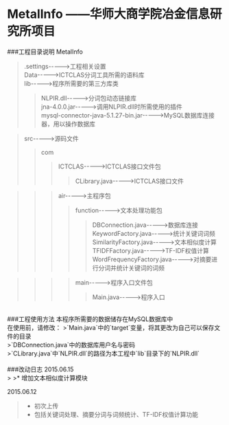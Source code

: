MetalInfo&nbsp;——华师大商学院冶金信息研究所项目
===========
###工程目录说明
MetalInfo
>.settings----->工程相关设置<br />
>Data----->ICTCLAS分词工具所需的语料库<br />
>lib----->程序所需要的第三方库类<br />
>>NLPIR.dll----->分词包动态链接库<br />
>>jna-4.0.0.jar----->调用NLPIR.dll时所需使用的插件<br />
>>mysql-connector-java-5.1.27-bin.jar----->MySQL数据库连接器，用以操作数据库<br />

>src----->源码文件<br />
>>com
>>>ICTCLAS----->ICTCLAS接口文件包<br />
>>>>CLibrary.java----->ICTCLAS接口文件<br />

>>>air----->主程序包<br />
>>>>function----->文本处理功能包<br />
>>>>>DBConnection.java----->数据库连接<br />
>>>>>KeywordFactory.java----->统计关键词词频<br />
>>>>>SimilarityFactory.java----->文本相似度计算<br />
>>>>>TFIDFFactory.java----->TF-IDF权值计算<br />
>>>>>WordFrequencyFactory.java----->对摘要进行分词并统计关键词的词频<br />

>>>>main----->程序入口文件包<br />
>>>>>Main.java----->程序入口<br />

<br />
###工程使用方法
本程序所需要的数据储存在MySQL数据库中<br />
在使用前，请修改：
>`Main.java`中的`target`变量，将其更改为自己可以保存文件的目录<br />
>`DBConnection.java`中的数据库用户名与密码<br />
>`CLibrary.java`中`NLPIR.dll`的路径为本工程中`lib`目录下的`NLPIR.dll`<br />

<br />
###改动日志
2015.06.15<br/>
>
>* 增加文本相似度计算模块

2015.06.12<br />
>
>* 初次上传
>* 包括关键词处理、摘要分词与词频统计、TF-IDF权值计算功能
